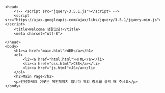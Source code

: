 <!DOCTYPE html>
<html>
    
    <head>
        <!-- <script src="jquery-3.5.1.js"></script> -->
        <script src="https://ajax.googleapis.com/ajax/libs/jquery/3.5.1/jquery.min.js"></script>
        <title>Welcome 생활코딩!</title>
        <meta charset="utf-8">
        
    </head>
    <body>
        <h1><a href="main.html">WEB</a></h1>
        <ol> 
            <li><a href="html.html">HTML</a></li>
            <li><a href="css.html">CSS</a></li>
            <li><a href="js.html">JS</a></li>
        </ol>
        <h2>Main Page</h2>
        <p>안녕하세요 이곳은 메인페이지 입니다 위의 링크를 클릭 해 주세요</p>
    </body>
</html>
